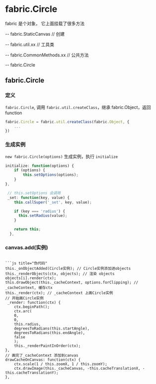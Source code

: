 # fabric.Circle

fabric 是个对象， 它上面挂载了很多方法

-- fabric.StaticCanvas // 创建

-- fabric.util.xx // 工具类

-- fabric.CommonMethods.xx // 公共方法

-- fabric.Circle

## fabric.Circle

### 定义

`fabric.Circle`, 调用 `fabric.util.createClass`，继承 fabric.Object，返回 function

```js
fabric.Circle = fabric.util.createClass(fabric.Object, {
    ...
})
```

### 生成实例

`new fabric.Circle(options)` 生成实例，执行 `initialize`

```js
initialize: function(options) {
    if (options) {
        this.setOptions(options);
    }
},

 // this.setOptions 会调用
 _set: function(key, value) {
    this.callSuper('_set', key, value);

    if (key === 'radius') {
      this.setRadius(value);
    }

    return this;
  },
```

### canvas.add(实例)

````canvas.add(circle), 执行

```js title="伪代码"
this._onObjectAdded(Circle实例); // Circle实例添加进objects
this._renderObjects(ctx, objects); // 渲染 objects
objects[i].render(ctx);
this.drawObject(this._cacheContext, options.forClipping); // _cacheContext, 缓存ctx
this._render(ctx); // _cacheContext 上画Circle实例
// 开始画Circle实例
 _render: function(ctx) {
    ctx.beginPath();
    ctx.arc(
    0,
    0,
    this.radius,
    degreesToRadians(this.startAngle),
    degreesToRadians(this.endAngle),
    false
    );
    this._renderPaintInOrder(ctx);
},
// 画完了_cacheContext 添加到canvas
drawCacheOnCanvas: function(ctx) {
    ctx.scale(1 / this.zoomX, 1 / this.zoomY);
    ctx.drawImage(this._cacheCanvas, -this.cacheTranslationX, -this.cacheTranslationY);
},
````
